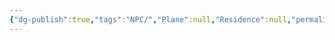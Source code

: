 ```yaml
---
{"dg-publish":true,"tags":"NPC/","Plane":null,"Residence":null,"permalink":"/templates/metadata-npc/","dgHomeLink":false,"dgPassFrontmatter":true}
---
```


